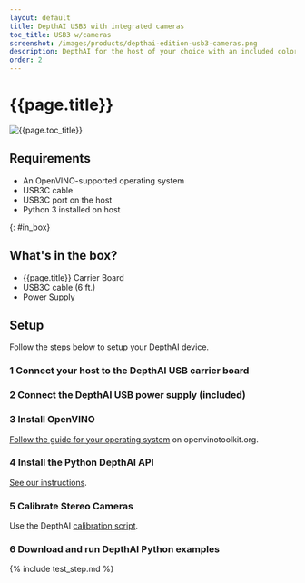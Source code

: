 ```yaml
---
layout: default
title: DepthAI USB3 with integrated cameras
toc_title: USB3 w/cameras
screenshot: /images/products/depthai-edition-usb3-cameras.png
description: DepthAI for the host of your choice with an included color camera module and dual-global-shutter 720p mono camera modules.
order: 2
---
```


# {{page.title}}

![{{page.toc_title}}]({{page.screenshot}})

## Requirements

* An OpenVINO-supported operating system
* USB3C cable
* USB3C port on the host
* Python 3 installed on host

{: #in_box}
## What's in the box?

* {{page.title}} Carrier Board
* USB3C cable (6 ft.)
* Power Supply

## Setup

Follow the steps below to setup your DepthAI device.

<h3 class="step js-toc-ignore"><span>1</span> Connect your host to the DepthAI USB carrier board</h3>

<h3 class="step js-toc-ignore"><span>2</span> Connect the DepthAI USB power supply (included)</h3>

<h3 class="step js-toc-ignore"><span>3</span> Install OpenVINO</h3>

[Follow the guide for your operating system](https://docs.openvinotoolkit.org/latest/index.html) on openvinotoolkit.org.

<h3 class="step js-toc-ignore"><span>4</span> Install the Python DepthAI API</h3>

[See our instructions](/api#install).

<h3 class="step js-toc-ignore"><span>5</span> Calibrate Stereo Cameras</h3>

Use the DepthAI [calibration script](/products/stereo_camera_pair/#calibration).

<h3 class="step js-toc-ignore"><span>6</span> Download and run DepthAI Python examples</h3>

{% include test_step.md %}
